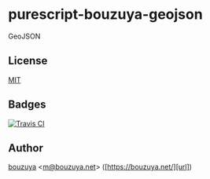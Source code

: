 # purescript-bouzuya-geojson

GeoJSON

## License

[MIT](LICENSE)

## Badges

[![Travis CI][travis-ci-badge]][travis-ci]

[travis-ci-badge]: https://img.shields.io/travis/bouzuya/purescript-bouzuya-geojson.svg
[travis-ci]: https://travis-ci.org/bouzuya/purescript-bouzuya-geojson

## Author

[bouzuya][user] &lt;[m@bouzuya.net][email]&gt; ([https://bouzuya.net/][url])

[user]: https://github.com/bouzuya
[email]: mailto:m@bouzuya.net
[url]: https://bouzuya.net/
